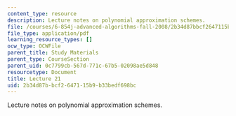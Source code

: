 ```yaml
---
content_type: resource
description: Lecture notes on polynomial approximation schemes.
file: /courses/6-854j-advanced-algorithms-fall-2008/2b34d87bbcf2647115b9b33bedf698bc_lect12_3.pdf
file_type: application/pdf
learning_resource_types: []
ocw_type: OCWFile
parent_title: Study Materials
parent_type: CourseSection
parent_uid: 0c7799cb-567d-771c-67b5-02098ae5d848
resourcetype: Document
title: Lecture 21
uid: 2b34d87b-bcf2-6471-15b9-b33bedf698bc
---
```

Lecture notes on polynomial approximation schemes.

